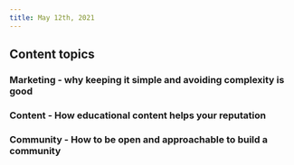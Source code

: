 ```yaml
---
title: May 12th, 2021
---
```


## Content topics
### Marketing - why keeping it simple and avoiding complexity is good
### Content - How educational content helps your reputation
### Community - How to be open and approachable to build a community
##
